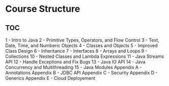 Course Structure
================

TOC
---



1 - Intro to Java
2 - Primitive Types, Operators, and Flow Control
3 - Text, Date, Time, and Numberic Objects
4 - Classes and Objects
5 - Improved Class Design
6 - Inheritance
7 - Interfaces
8 - Arrays and Loops
9 - Collections
10 - Nested Classes and Lambda Expressions
11 - Java Streams API
12 - Handle Exceptions and Fix Bugs
13 - Java IO API
14 - Java Concurrency and Multithreading
15 - Java Modules
Appendix A - Annotations
Appendix B - JDBC API
Appendix C - Security
Appendix D - Generics
Appendix E - Cloud Deployement


